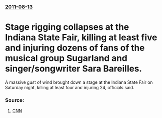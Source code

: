 ### [2011-08-13](/news/2011/08/13/index.md)

# Stage rigging collapses at the Indiana State Fair, killing at least five and injuring dozens of fans of the musical group Sugarland and singer/songwriter Sara Bareilles. 

A massive gust of wind brought down a stage at the Indiana State Fair on Saturday night, killing at least four and injuring 24, officials said.


### Source:

1. [CNN](http://www.cnn.com/2011/US/08/13/indiana.stage.collapse/)
